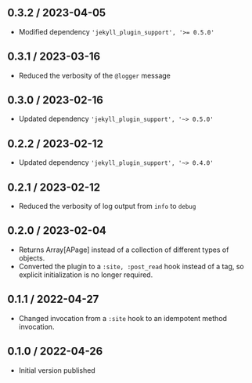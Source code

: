 ## 0.3.2 / 2023-04-05
  * Modified dependency `'jekyll_plugin_support', '>= 0.5.0'`

## 0.3.1 / 2023-03-16
  * Reduced the verbosity of the `@logger` message

## 0.3.0 / 2023-02-16
  * Updated dependency `'jekyll_plugin_support', '~> 0.5.0'`

## 0.2.2 / 2023-02-12
  * Updated dependency `'jekyll_plugin_support', '~> 0.4.0'`

## 0.2.1 / 2023-02-12
  * Reduced the verbosity of log output from `info` to `debug`

## 0.2.0 / 2023-02-04
  * Returns Array[APage] instead of a collection of different types of objects.
  * Converted the plugin to a `:site, :post_read` hook instead of a tag,
    so explicit initialization is no longer required.

## 0.1.1 / 2022-04-27
  * Changed invocation from a `:site` hook to an idempotent method invocation.

## 0.1.0 / 2022-04-26
  * Initial version published

